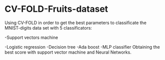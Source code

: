 # CV-FOLD-Fruits-dataset
Using CV-FOLD in order to get the best parameters to classificate the MNIST-digits data set with 5 classificators: 

-Support vectors machine 

-Logistic regression 
-Decision tree -Ada boost -MLP classifier
Obtaining the best score with support vector machine and Neural Networks.
